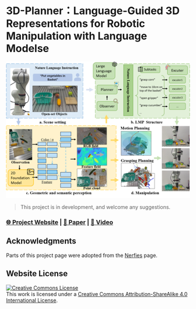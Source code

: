 # 3D-Planner：Language-Guided 3D Representations for Robotic Manipulation with Language Modelse

![img](https://github.com/dajiebi/3D-Planner.github.io/blob/main/public/overview.png)

> This project is in development, and welcome any suggestions.

### [🌐 Project Website](https://dajiebi.github.io/3D-Planner.github.io/) | [📝 Paper]() | [🎥 Video](https://dajiebi.github.io/3D-Planner.github.io/)


## Acknowledgments
Parts of this project page were adopted from the [Nerfies](https://nerfies.github.io/) page.

## Website License
<a rel="license" href="http://creativecommons.org/licenses/by-sa/4.0/"><img alt="Creative Commons License" style="border-width:0" src="https://i.creativecommons.org/l/by-sa/4.0/88x31.png" /></a><br />This work is licensed under a <a rel="license" href="http://creativecommons.org/licenses/by-sa/4.0/">Creative Commons Attribution-ShareAlike 4.0 International License</a>.
